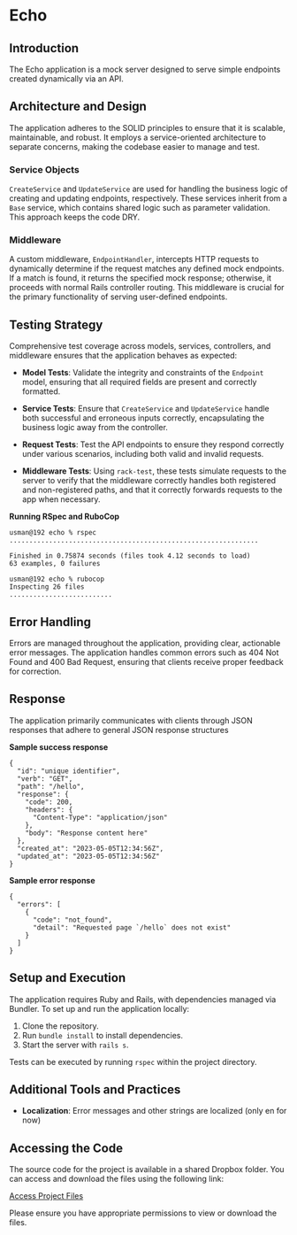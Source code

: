 # Echo

## Introduction

The Echo application is a mock server designed to serve simple endpoints created dynamically via an API.

## Architecture and Design

The application adheres to the SOLID principles to ensure that it is scalable, maintainable, and robust. It employs a service-oriented architecture to separate concerns, making the codebase easier to manage and test.

### Service Objects
`CreateService` and `UpdateService` are used for handling the business logic of creating and updating endpoints, respectively. These services inherit from a `Base` service, which contains shared logic such as parameter validation. This approach keeps the code DRY.

### Middleware
A custom middleware, `EndpointHandler`, intercepts HTTP requests to dynamically determine if the request matches any defined mock endpoints. If a match is found, it returns the specified mock response; otherwise, it proceeds with normal Rails controller routing. This middleware is crucial for the primary functionality of serving user-defined endpoints.

## Testing Strategy

Comprehensive test coverage across models, services, controllers, and middleware ensures that the application behaves as expected:

- **Model Tests**: Validate the integrity and constraints of the `Endpoint` model, ensuring that all required fields are present and correctly formatted.

- **Service Tests**: Ensure that `CreateService` and `UpdateService` handle both successful and erroneous inputs correctly, encapsulating the business logic away from the controller.

- **Request Tests**: Test the API endpoints to ensure they respond correctly under various scenarios, including both valid and invalid requests.

- **Middleware Tests**: Using `rack-test`, these tests simulate requests to the server to verify that the middleware correctly handles both registered and non-registered paths, and that it correctly forwards requests to the app when necessary.

**Running RSpec and RuboCop**
```
usman@192 echo % rspec
...............................................................

Finished in 0.75874 seconds (files took 4.12 seconds to load)
63 examples, 0 failures

usman@192 echo % rubocop
Inspecting 26 files
..........................
```



## Error Handling

Errors are managed throughout the application, providing clear, actionable error messages. The application handles common errors such as 404 Not Found and 400 Bad Request, ensuring that clients receive proper feedback for correction.

## Response

The application primarily communicates with clients through JSON responses that adhere to general JSON response structures

**Sample success response**

```
{
  "id": "unique identifier",
  "verb": "GET",
  "path": "/hello",
  "response": {
    "code": 200,
    "headers": {
      "Content-Type": "application/json"
    },
    "body": "Response content here"
  },
  "created_at": "2023-05-05T12:34:56Z",
  "updated_at": "2023-05-05T12:34:56Z"
}
```

**Sample error response**

```
{
  "errors": [
    {
      "code": "not_found",
      "detail": "Requested page `/hello` does not exist"
    }
  ]
}
```

## Setup and Execution

The application requires Ruby and Rails, with dependencies managed via Bundler. To set up and run the application locally:

1. Clone the repository.
2. Run `bundle install` to install dependencies.
3. Start the server with `rails s`.

Tests can be executed by running `rspec` within the project directory.

## Additional Tools and Practices

- **Localization**: Error messages and other strings are localized (only en for now)

## Accessing the Code

The source code for the project is available in a shared Dropbox folder. You can access and download the files using the following link:

[Access Project Files](https://www.dropbox.com/scl/fo/3nc2jegoxs0qdm8gc2gzx/AB7hPcQNg9poV-q7A5vIoSo?rlkey=h1wr6k1h5n2tptkw39q27jlr7&dl=0)

Please ensure you have appropriate permissions to view or download the files.
